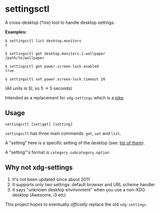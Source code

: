 # settingsctl

A cross-desktop (\*nix) tool to handle desktop settings.

**Examples:**

    $ settingsctl list desktop.monitors
	1

	$ settingsctl get desktop.monitors.1.wallpaper
	/path/to/wallpaper

	$ settingsctl get power.screen-lock.enabled
	true

	$ settingsctl set power.screen-lock.timeout 20

(All units in SI, so 5 → 5 seconds)

Intended as a replacement for `xdg-settings` which is a [joke](#why-not-xdg-settings).


## Usage

`settingsctl [set|get] [setting]`

`settingsctl` has three main commands: `get`, `set` and `list`.

A "setting" here is a specific setting of the desktop (see: [list of them](#settings-list)).

A "setting"'s format is `category.subcategory.option`

## Why not xdg-settings

1. It's not been updated since about 2011
2. It supports only *two* settings: default browser and URL scheme handler
3. It says "unknown desktop environment" when you use a non-XDG desktop (Awesome, i3 etc)

This project hopes to eventually *officially* replace the old `xdg-settings`.

